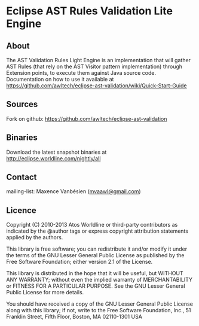 Eclipse AST Rules Validation Lite Engine
=========================================

About
-----

The AST Validation Rules Light Engine is an implementation that will gather AST Rules (that rely on the AST Visitor pattern implementation) through Extension points, to execute them against Java source code.
Documentation on how to use it available at https://github.com/awltech/eclipse-ast-validation/wiki/Quick-Start-Guide

Sources
-------

Fork on github: https://github.com/awltech/eclipse-ast-validation

Binaries
--------

Download the latest snapshot binaries at http://eclipse.worldline.com/nightly/all

Contact
-------

mailing-list: Maxence Vanbésien (mvaawl@gmail.com)

Licence
-------

Copyright (C) 2010-2013 Atos Worldline or third-party contributors as
indicated by the @author tags or express copyright attribution
statements applied by the authors.

This library is free software; you can redistribute it and/or
modify it under the terms of the GNU Lesser General Public
License as published by the Free Software Foundation; either
version 2.1 of the License.

This library is distributed in the hope that it will be useful,
but WITHOUT ANY WARRANTY; without even the implied warranty of
MERCHANTABILITY or FITNESS FOR A PARTICULAR PURPOSE. See the GNU
Lesser General Public License for more details.

You should have received a copy of the GNU Lesser General Public
License along with this library; if not, write to the Free Software
Foundation, Inc., 51 Franklin Street, Fifth Floor, Boston, MA 02110-1301 USA
